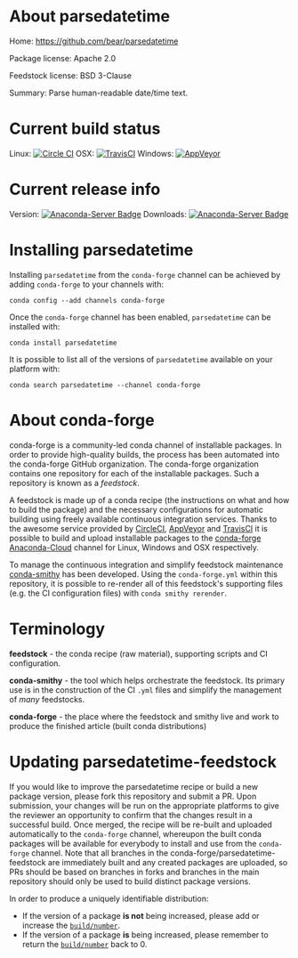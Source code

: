 About parsedatetime
===================

Home: https://github.com/bear/parsedatetime

Package license: Apache 2.0

Feedstock license: BSD 3-Clause

Summary: Parse human-readable date/time text.



Current build status
====================

Linux: [![Circle CI](https://circleci.com/gh/conda-forge/parsedatetime-feedstock.svg?style=shield)](https://circleci.com/gh/conda-forge/parsedatetime-feedstock)
OSX: [![TravisCI](https://travis-ci.org/conda-forge/parsedatetime-feedstock.svg?branch=master)](https://travis-ci.org/conda-forge/parsedatetime-feedstock)
Windows: [![AppVeyor](https://ci.appveyor.com/api/projects/status/github/conda-forge/parsedatetime-feedstock?svg=True)](https://ci.appveyor.com/project/conda-forge/parsedatetime-feedstock/branch/master)

Current release info
====================
Version: [![Anaconda-Server Badge](https://anaconda.org/conda-forge/parsedatetime/badges/version.svg)](https://anaconda.org/conda-forge/parsedatetime)
Downloads: [![Anaconda-Server Badge](https://anaconda.org/conda-forge/parsedatetime/badges/downloads.svg)](https://anaconda.org/conda-forge/parsedatetime)

Installing parsedatetime
========================

Installing `parsedatetime` from the `conda-forge` channel can be achieved by adding `conda-forge` to your channels with:

```
conda config --add channels conda-forge
```

Once the `conda-forge` channel has been enabled, `parsedatetime` can be installed with:

```
conda install parsedatetime
```

It is possible to list all of the versions of `parsedatetime` available on your platform with:

```
conda search parsedatetime --channel conda-forge
```


About conda-forge
=================

conda-forge is a community-led conda channel of installable packages.
In order to provide high-quality builds, the process has been automated into the
conda-forge GitHub organization. The conda-forge organization contains one repository
for each of the installable packages. Such a repository is known as a *feedstock*.

A feedstock is made up of a conda recipe (the instructions on what and how to build
the package) and the necessary configurations for automatic building using freely
available continuous integration services. Thanks to the awesome service provided by
[CircleCI](https://circleci.com/), [AppVeyor](http://www.appveyor.com/)
and [TravisCI](https://travis-ci.org/) it is possible to build and upload installable
packages to the [conda-forge](https://anaconda.org/conda-forge)
[Anaconda-Cloud](http://docs.anaconda.org/) channel for Linux, Windows and OSX respectively.

To manage the continuous integration and simplify feedstock maintenance
[conda-smithy](http://github.com/conda-forge/conda-smithy) has been developed.
Using the ``conda-forge.yml`` within this repository, it is possible to re-render all of
this feedstock's supporting files (e.g. the CI configuration files) with ``conda smithy rerender``.


Terminology
===========

**feedstock** - the conda recipe (raw material), supporting scripts and CI configuration.

**conda-smithy** - the tool which helps orchestrate the feedstock.
                   Its primary use is in the construction of the CI ``.yml`` files
                   and simplify the management of *many* feedstocks.

**conda-forge** - the place where the feedstock and smithy live and work to
                  produce the finished article (built conda distributions)


Updating parsedatetime-feedstock
================================

If you would like to improve the parsedatetime recipe or build a new
package version, please fork this repository and submit a PR. Upon submission,
your changes will be run on the appropriate platforms to give the reviewer an
opportunity to confirm that the changes result in a successful build. Once
merged, the recipe will be re-built and uploaded automatically to the
`conda-forge` channel, whereupon the built conda packages will be available for
everybody to install and use from the `conda-forge` channel.
Note that all branches in the conda-forge/parsedatetime-feedstock are
immediately built and any created packages are uploaded, so PRs should be based
on branches in forks and branches in the main repository should only be used to
build distinct package versions.

In order to produce a uniquely identifiable distribution:
 * If the version of a package **is not** being increased, please add or increase
   the [``build/number``](http://conda.pydata.org/docs/building/meta-yaml.html#build-number-and-string).
 * If the version of a package **is** being increased, please remember to return
   the [``build/number``](http://conda.pydata.org/docs/building/meta-yaml.html#build-number-and-string)
   back to 0.
